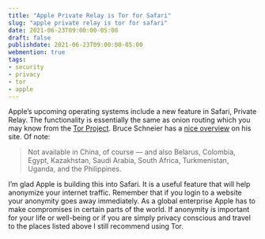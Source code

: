 ```yaml
---
title: "Apple Private Relay is Tor for Safari"
slug: "apple private relay is tor for safari"
date: 2021-06-23T09:00:00-05:00
draft: false
publishdate: 2021-06-23T09:00:00-05:00
webmention: true
tags:
- security
- privacy
- tor
- apple
---
```


Apple’s upcoming operating systems include a new feature in Safari, Private Relay. The functionality is essentially the same as onion routing which you may know from the [Tor Project][2]. Bruce Schneier has a [nice overview][1] on his site. Of note:

>Not available in China, of course — and also Belarus, Colombia, Egypt, Kazakhstan, Saudi Arabia, South Africa, Turkmenistan, Uganda, and the Philippines.

I’m glad Apple is building this into Safari. It is a useful feature that will help anonymize your internet traffic. Remember that if you login to a website your anonymity goes away immediately. As a global enterprise Apple has to make compromises in certain parts of the world. If anonymity is important for your life or well-being or if you are simply privacy conscious and travel to the places listed above I still recommend using Tor.<!--more-->

[1]: https://www.schneier.com/blog/archives/2021/06/apple-will-offer-onion-routing-for-icloud-safari-users.html
[2]: https://www.torproject.org/
